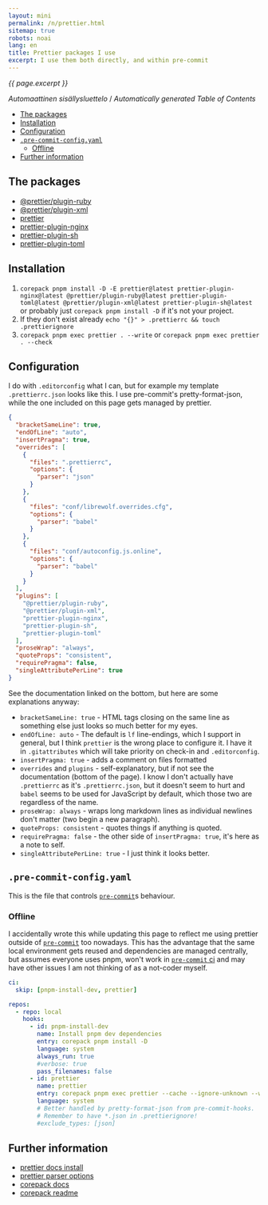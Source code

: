 ```yaml
---
layout: mini
permalink: /n/prettier.html
sitemap: true
robots: noai
lang: en
title: Prettier packages I use
excerpt: I use them both directly, and within pre-commit
---
```


_{{ page.excerpt }}_

<!-- editorconfig-checker-disable -->
<!-- prettier-ignore-start -->

<!-- START doctoc generated TOC please keep comment here to allow auto update -->
<!-- DON'T EDIT THIS SECTION, INSTEAD RE-RUN doctoc TO UPDATE -->
<em lang="fi">Automaattinen sisällysluettelo</em> / <em lang="en">Automatically generated Table of Contents</em>

- [The packages](#the-packages)
- [Installation](#installation)
- [Configuration](#configuration)
- [`.pre-commit-config.yaml`](#pre-commit-configyaml)
  - [Offline](#offline)
- [Further information](#further-information)

<!-- END doctoc generated TOC please keep comment here to allow auto update -->

<!-- prettier-ignore-end -->
<!-- editorconfig-checker-enable -->

## The packages

- [@prettier/plugin-ruby](https://www.npmjs.com/package/@prettier/plugin-ruby)
- [@prettier/plugin-xml](https://www.npmjs.com/package/@prettier/plugin-xml)
- [prettier](https://www.npmjs.com/package/prettier)
- [prettier-plugin-nginx](https://www.npmjs.com/package/prettier-plugin-nginx)
- [prettier-plugin-sh](https://www.npmjs.com/package/prettier-plugin-sh)
- [prettier-plugin-toml](https://www.npmjs.com/package/prettier-plugin-toml)

## Installation

1. `corepack pnpm install -D -E prettier@latest prettier-plugin-nginx@latest @prettier/plugin-ruby@latest prettier-plugin-toml@latest @prettier/plugin-xml@latest prettier-plugin-sh@latest`
   or probably just `corepack pnpm install -D` if it's not your project.
1. If they don't exist already
   `echo "{}" > .prettierrc && touch .prettierignore`
1. `corepack pnpm exec prettier . --write` or
   `corepack pnpm exec prettier . --check`

## Configuration

I do with `.editorconfig` what I can, but for example my template
`.prettierrc.json` looks like this. I use pre-commit's pretty-format-json, while
the one included on this page gets managed by prettier.

```json
{
  "bracketSameLine": true,
  "endOfLine": "auto",
  "insertPragma": true,
  "overrides": [
    {
      "files": ".prettierrc",
      "options": {
        "parser": "json"
      }
    },
    {
      "files": "conf/librewolf.overrides.cfg",
      "options": {
        "parser": "babel"
      }
    },
    {
      "files": "conf/autoconfig.js.online",
      "options": {
        "parser": "babel"
      }
    }
  ],
  "plugins": [
    "@prettier/plugin-ruby",
    "@prettier/plugin-xml",
    "prettier-plugin-nginx",
    "prettier-plugin-sh",
    "prettier-plugin-toml"
  ],
  "proseWrap": "always",
  "quoteProps": "consistent",
  "requirePragma": false,
  "singleAttributePerLine": true
}
```

See the documentation linked on the bottom, but here are some explanations
anyway:

- `bracketSameLine: true` - HTML tags closing on the same line as something else
  just looks so much better for my eyes.
- `endOfLine: auto` - The default is `lf` line-endings, which I support in
  general, but I think `prettier` is the wrong place to configure it. I have it
  in `.gitattributes` which will take priority on check-in and `.editorconfig`.
- `insertPragma: true` - adds a comment on files formatted
- `overrides` and `plugins` - self-explanatory, but if not see the documentation
  (bottom of the page). I know I don't actually have `.prettierrc` as it's
  `.prettierrc.json`, but it doesn't seem to hurt and `babel` seems to be used
  for JavaScript by default, which those two are regardless of the name.
- `proseWrap: always` - wraps long markdown lines as individual newlines don't
  matter (two begin a new paragraph).
- `quoteProps: consistent` - quotes things if anything is quoted.
- `requirePragma: false` - the other side of `insertPragma: true`, it's here as
  a note to self.
- `singleAttributePerLine: true` - I just think it looks better.

## `.pre-commit-config.yaml`

This is the file that controls [`pre-commit`]s behaviour.

### Offline

I accidentally wrote this while updating this page to reflect me using prettier
outside of [`pre-commit`] too nowadays. This has the advantage that the same
local environment gets reused and dependencies are managed centrally, but
assumes everyone uses pnpm, won't work in [`pre-commit` ci] and may have other issues
I am not thinking of as a not-coder myself.

[`pre-commit`]: https://pre-commit.com
[`pre-commit` ci]: https://pre-commit.ci

```yaml
ci:
  skip: [pnpm-install-dev, prettier]

repos:
  - repo: local
    hooks:
      - id: pnpm-install-dev
        name: Install pnpm dev dependencies
        entry: corepack pnpm install -D
        language: system
        always_run: true
        #verbose: true
        pass_filenames: false
      - id: prettier
        name: prettier
        entry: corepack pnpm exec prettier --cache --ignore-unknown --write
        language: system
        # Better handled by pretty-format-json from pre-commit-hooks.
        # Remember to have *.json in .prettierignore!
        #exclude_types: [json]
```

<!--

### Online

```yaml
repos:
  #- repo: https://github.com/pre-commit/mirrors-prettier
  - repo: https://github.com/rbubley/mirrors-prettier
    rev: "v3.3.1"
    hooks:
      - id: prettier
        # Better handled by pretty-format-json from pre-commit-hooks.
        # Remember to have *.json in .prettierignore!
        exclude_types: [json]
        additional_dependencies: [
            # https://aminda.eu/n/prettier
            "prettier@3.3.1",
            "prettier-plugin-nginx@1.0.3",
            "@prettier/plugin-ruby@4.0.4",
            "prettier-plugin-toml@2.0.1",
            "@prettier/plugin-xml@3.4.1",
          ]
```

-->

## Further information

- [prettier docs install](https://prettier.io/docs/en/install)
- [prettier parser options](https://github.com/prettier/prettier/blob/main/docs/options.md#parser)
- [corepack docs](https://nodejs.org/api/corepack.html)
- [corepack readme](https://github.com/nodejs/corepack/blob/main/README.md)
